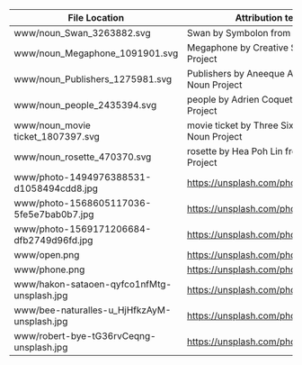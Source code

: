 | File Location                               | Attribution text / URL                               |
|---------------------------------------------|------------------------------------------------------|
| www/noun_Swan_3263882.svg                   | Swan by Symbolon from the Noun Project               |
| www/noun_Megaphone_1091901.svg              | Megaphone by Creative Stall from the Noun Project    |
| www/noun_Publishers_1275981.svg             | Publishers by Aneeque Ahmed from the Noun Project    |
| www/noun_people_2435394.svg                 | people by Adrien Coquet from the Noun Project        |
| www/noun_movie ticket_1807397.svg           | movie ticket by Three Six Five from the Noun Project | 
| www/noun_rosette_470370.svg                 | rosette by Hea Poh Lin from the Noun Project         |
| www/photo-1494976388531-d1058494cdd8.jpg    | https://unsplash.com/photos/ZRns2R5azu0              |
| www/photo-1568605117036-5fe5e7bab0b7.jpg    | https://unsplash.com/photos/YApiWyp0lqo              |
| www/photo-1569171206684-dfb2749d96fd.jpg    | https://unsplash.com/photos/NyRe1Mj1pm4              |
| www/open.png                                | https://unsplash.com/photos/LNwIJHUtED4              |
| www/phone.png                               | https://unsplash.com/photos/KbpjCGIcfbo              |
| www/hakon-sataoen-qyfco1nfMtg-unsplash.jpg  | https://unsplash.com/photos/qyfco1nfMtg              |
| www/bee-naturalles-u_HjHfkzAyM-unsplash.jpg | https://unsplash.com/photos/u_HjHfkzAyM              |
| www/robert-bye-tG36rvCeqng-unsplash.jpg     | https://unsplash.com/photos/tG36rvCeqng              |
